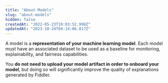 ```yaml
---
title: "About Models"
slug: "about-models"
hidden: false
createdAt: "2022-05-23T19:03:52.998Z"
updatedAt: "2023-10-24T04:14:06.817Z"
---
```

A model is a **representation of your machine learning model**. Each model must have an associated dataset to be used as a baseline for monitoring, explainability, and fairness capabilities.

You **do not need to upload your model artifact in order to onboard your model**, but doing so will significantly improve the quality of explanations generated by Fiddler.